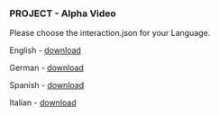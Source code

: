 ### PROJECT - Alpha Video

Please choose the interaction.json for your Language. 

English - [download](https://download.andrewstech.me/files/english-interaction.json)

German - [download](https://download.andrewstech.me/files/german-interaction.json)

Spanish - [download](https://download.andrewstech.me/files/spanish-interaction.json)

Italian - [download](https://download.andrewstech.me/files/Italian-interaction.json)

